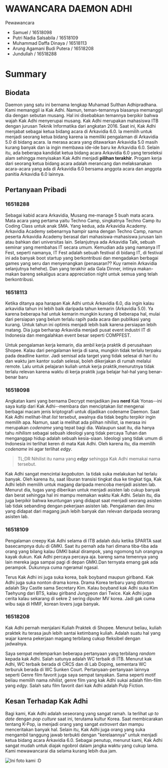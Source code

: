 # WAWANCARA DAEMON ADHI

Pewawancara
- Samuel                        / 16518098
- Putri Nadia Salsabila         / 16518109
- Muhammad Daffa Dinaya         / 16518113
- Arung Agamani Budi Putera     / 16518208
- Jundullah                     / 16518288

# Summary

## Biodata
Daemon yang satu ini bernama lengkap Muhamad Sulthan Adhipradhana. Kami memanggil ia Kak Adhi. Namun, teman-temannya biasanya memanggil dia dengan sebutan musang. Hal ini disebabkan temannya berpikir bahwa wajah Kak Adhi menyerupai musang. Kak Adhi merupakan mahasiswa ITB dengan jurusan Teknik Informatika dari angkatan 2016. Saat ini, Kak Adhi menjabat sebagai ketua bidang acara di Arkavidia 6.0. Ia memilih untuk menjadi seorang ketua bidang karena ia memiliki pengalaman di Arkavidia 5.0 di bidang acara. Ia merasa acara yang ditawarkan Arkavidia 5.0 masih kurang banyak dan ia ingin membawa ide-ide baru ke Arkavidia 6.0. Selain itu, ada beberapa kandidat ketua bidang acara Arkavidia 6.0 yang terseleksi alam sehingga menyisakan Kak Adhi menjadi **pilihan terakhir**. Progam kerja dari seorang ketua bidang acara adalah merancang dan melaksanakan acara-acara yang ada di Arkavidia 6.0 bersama anggota acara dan anggota panitia Arkavidia 6.0 lainnya.

## Pertanyaan Pribadi

### 16518288

Sebagai kabid acara Arkavidia, Musang me-manage 5 buah mata acara. Mata acara yang pertama yaitu Techno Camp, singkatnya Techno Camp itu Coding Class untuk anak SMA. Yang kedua, ada Arkavidia Academy. Arkavidia Academy sebenarnya hampir sama dengan Techno Camp, namun peserta Arkavidia Academy berasal dari mahasiswa-mahasiswa jurusan lain atau bahkan dari universitas lain. Selanjutnya ada Arkavidia Talk, sebuah seminar yang membahas IT secara umum. Kemudian ada yang namanya IT Fest, seperti namanya, IT Fest adalah sebuah festival di bidang IT, di festival ini ada banyak boot startup yang berkontribusi dan mengadakan berbagai games yang seru dan menyenangkan (penasaran?? Kuy ramein Arkavidia selanjutnya hehehe). Dan yang terakhir ada Gala Dinner, intinya makan-makan bareng sekaligus acara appreciation night untuk semua yang telah berkontribusi.

### 16518113

Ketika ditanya apa harapan Kak Adhi untuk Arkavidia 6.0, dia ingin kalau arkavidia tahun ini lebih baik daripada tahun kemarin (Arkavidia 5.0). Ya karena beberapa hal untuk kemarin mungkin kurang di beberapa hal, mulai dari persiapan yang belum terlalu rapih pada acara dan publikasi yang kurang. Untuk tahun ini optimis menjadi lebih baik karena persiapan lebih matang. Dia juga berharap Arkavidia menjadi pusat event industri IT di Indonesia dan mengalahkan event besar seperti COMPFEST.

Untuk pengalaman kerja kemarin, dia ambil kerja praktik di perusahaan Shopee. Kalau dari pengalaman kerja di sana, mungkin tidak terlalu terpaku pada deadline kantor. Jadi semisal ada target yang tidak selesai di hari itu dan waktu jam kantor sudah selesai, boleh dikerjakan di rumah melalui remote. Lalu untuk pelajaran kuliah untuk kerja praktik,menurutnya tidak terlalu relevan karena waktu di kerja praktik juga belajar hal-hal yang benar-benar baru

### 16518098

Angkatan kami yang bernama Decrypt menjadikan jiwa **nerd** Kak Yonas--ini saya kutip dari Kak Adhi--membara dan menciptakan *list* mengenai berbagai macam jenis kriptografi untuk dijadikan codename Daemon. Saat Kak Adhi melihat-lihat *list* tersebut, awalnya dia tidak begitu terpikir ingin memilih apa. Namun, saat ia melihat ada pilihan nihilist, ia merasa ini merupakan *codename* yang tepat bagi dia. Walaupun saat itu, dia hanya tahu *nihilism* sebagai sebuah ideologi yang tidak percaya Tuhan dan menganggap hidup adalah sebuah kesia-siaan. Ideologi yang tidak umum di Indonesia ini terlihat keren di mata Kak Adhi. Oleh karena itu, dia memilih *codename* ini agar terlihat *edgy*.
> TL;DR Nihilist itu nama yang ***edgy*** sehingga Kak Adhi memakai nama tersebut.

Kak Adhi sangat mencintai *kegabutan*. Ia tidak suka melakukan hal terlalu banyak. Oleh karena itu, saat liburan transisi tingkat dua ke tingkat tiga, Kak Adhi lebih memilih untuk magang daripada mencoba menjadi asisten lab. Menurut dia, tugas yang diberikan untuk menjadi asisten lab cukup banyak dan berat sehingga hal ini mampu memakan waktu Kak Adhi. Selain itu, dia juga berpikir bahwa keuntungan yang didapat saat menjadi seorang asisten lab tidak sebanding dengan pekerjaan asisten lab. Pengalaman dan ilmu yang didapat dari magang jauh lebih banyak dan relevan daripada seorang asisten lab.

### 16518109

Pengalaman creepy Kak Adhi selama di ITB adalah dulu ketika SPARTA saat basecampnya dulu di GMKI. Saat itu pernah ada hari dimana tiba-tiba ada orang yang bilang kalau GMKI bakal dirampok, yang ngomong tuh orangnya kayak dukun. Kak Adhi percaya percaya aja. bareng sama temennya yang lain mereka jaga sampai pagi di depan GMKI.Dan ternyata emang gak ada perampok. Dukunnya cuma ngeramal ngasal.

Terus Kak Adhi ini juga suka korea, baik boyband maupun girlband. Kak Adhi juga suka nonton drama korea. Drama Korea terbaru yang ditonton adalah Sky Castle sama Secretary Kim. Kalau boyband kak Adhi suka Kim Taehyung dari BTS, kalau girlband Jungyeon dari Twice. Kak Adhi juga cerita kalau sekarang di sekre 2 sering diputer MV korea. Jadi gak cuma wibu saja di HMIF, korean lovers juga banyak.

### 16518208

Kak Adhi pernah menjalani Kuliah Praktek di Shopee. Menurut beliau, kuliah praktek itu terasa jauh lebih santai ketimbang kuliah. Adalah suatu hal yang wajar karena pekerjaan magang terbilang cukup fleksibel dengan jadwalnya.

Saya sempat melemparkan beberapa pertanyaan yang terbilang *random* kepada kak Adhi. Salah satunya adalah WC terbaik di ITB. Menurut kak Adhi, WC terbaik berada di CRCS dan di Lab Doping, sementara WC terburuk berada di WC Sunken Court. Pertanyaan-pertanyaan lainnya seperti Genre film favorit juga saya sempat tanyakan. Sama seperti motif beliau memilih nama *nihilist*, genre film yang kak Adhi sukai adalah film-film yang *edgy*. Salah satu film favorit dari kak Adhi adalah Pulp Fiction.

## Kesan Terhadap Kak Adhi
Bagi kami, Kak Adhi adalah seseorang yang sangat ramah. Ia terlihat *up to date* dengan *pop culture* saat ini, terutama kultur Korea. Saat membicarakan tentang K-Pop, ia menjadi orang yang sangat *extrovert* dan mampu menceritakan banyak hal. Selain itu, Kak Adhi juga orang yang suka mengambil tanggung jawab terbukti dengan "kerelaannya" untuk menjadi ketua bidang acara Arkavidia 6.0. Sebagai penutup, menurut kami, Kak Adhi sangat mudah untuk diajak ngobrol dalam jangka waktu yang cukup lama. Kami mewawancarai dia selama kurang lebih dua jam.

![Ini foto kami :D](16518098-16518109-16518113-16518208-16518288.jpg "A for Arkavidia")
